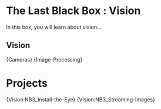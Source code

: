 # The Last Black Box : Vision
In this box, you will learn about vision...

## Vision
{Cameras}
{Image-Processing}

# Projects
{Vision:NB3_Install-the-Eye}
{Vision:NB3_Streaming-Images}
